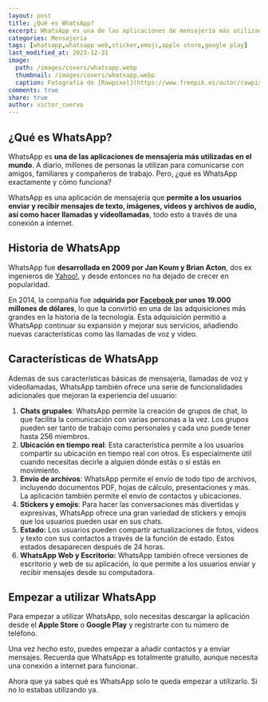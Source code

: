 ```yaml
---
layout: post
title: ¿Qué es WhatsApp?
excerpt: WhatsApp es una de las aplicaciones de mensajería más utilizadas en el mundo. A diario, millones de personas la utilizan para comunicarse.
categories: Mensajeria
tags: [whatsapp,whatsapp web,sticker,emoji,apple store,google play]
last_modified_at: 2023-12-31
image:
  path: /images/covers/whatsapp.webp
  thumbnail: /images/covers/whatsapp.webp
  caption: Fotografía de [Rawpixel](https://www.freepik.es/autor/rawpixel-com)
comments: true
share: true
author: victor_cuervo
---
```


## ¿Qué es WhatsApp?


WhatsApp es **una de las aplicaciones de mensajería más utilizadas en el mundo**. A diario, millones de personas la utilizan para comunicarse con amigos, familiares y compañeros de trabajo. Pero, ¿qué es WhatsApp exactamente y cómo funciona?


WhatsApp es una aplicación de mensajería que **permite a los usuarios enviar y recibir mensajes de texto, imágenes, videos y archivos de audio, así como hacer llamadas y videollamadas**, todo esto a través de una conexión a internet.


## Historia de WhatsApp


WhatsApp fue **desarrollada en 2009 por Jan Koum y Brian Acton**, dos ex ingenieros de [Yahoo!](https://www.ayudaenlaweb.com/buscadores/que-es-yahoo/), y desde entonces no ha dejado de crecer en popularidad.


En 2014, la compañía fue a**dquirida por** [**Facebook** ](https://www.ayudaenlaweb.com/redes-sociales/que-es-facebook/)**por unos  19.000 millones de dólares**, lo que la convirtió en una de las adquisiciones más grandes en la historia de la tecnología. Esta adquisición permitió a WhatsApp continuar su expansión y mejorar sus servicios, añadiendo nuevas características como las llamadas de voz y video.


## Características de WhatsApp


Además de sus características básicas de mensajería, llamadas de voz y videollamadas, WhatsApp también ofrece una serie de funcionalidades adicionales que mejoran la experiencia del usuario:

1. **Chats grupales**: WhatsApp permite la creación de grupos de chat, lo que facilita la comunicación con varias personas a la vez. Los grupos pueden ser tanto de trabajo como personales y cada uno puede tener hasta 256 miembros.
2. **Ubicación en tiempo real**: Esta característica permite a los usuarios compartir su ubicación en tiempo real con otros. Es especialmente útil cuando necesitas decirle a alguien dónde estás o si estás en movimiento.
3. **Envío de archivos**: WhatsApp permite el envío de todo tipo de archivos, incluyendo documentos PDF, hojas de cálculo, presentaciones y más. La aplicación también permite el envío de contactos y ubicaciones.
4. **Stickers y emojis**: Para hacer las conversaciones más divertidas y expresivas, WhatsApp ofrece una gran variedad de stickers y emojis que los usuarios pueden usar en sus chats.
5. **Estado:** Los usuarios pueden compartir actualizaciones de fotos, videos y texto con sus contactos a través de la función de estado. Estos estados desaparecen después de 24 horas.
6. **WhatsApp Web y Escritorio:** WhatsApp también ofrece versiones de escritorio y web de su aplicación, lo que permite a los usuarios enviar y recibir mensajes desde su computadora.

## Empezar a utilizar WhatsApp


Para empezar a utilizar WhatsApp, solo necesitas descargar la aplicación desde el **Apple Store** o **Google Play** y registrarte con tu número de teléfono.


Una vez hecho esto, puedes empezar a añadir contactos y a enviar mensajes. Recuerda que WhatsApp es totalmente gratuito, aunque necesita una conexión a internet para funcionar.


Ahora que ya sabes qué es WhatsApp solo te queda empezar a utilizarlo. Si no lo estabas utilizando ya.

